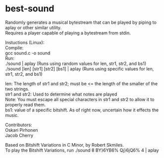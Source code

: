 # best-sound

Randomly generates a musical bytestream that can be played by piping to aplay or other similar utility.<br />
Requires a player capable of playing a bytestream from stdin.

Instuctions (Linux):<br />
Compile:<br />
gcc sound.c -o sound<br />
Run:<br />
./sound | aplay (Runs using random values for len, str1, str2, and bs1)<br />
./sound [len] [str1] [str2] [bs1] | aplay (Runs using specific values for len, str1, str2, and bs1)

len: The length of str1 and str2; must be <= the length of the smaller of the two strings.<br />
str1 and str2: Used to determine what notes are played<br />
Note: You must escape all special characters in str1 and str2 to allow it to properly read them.<br />
bs1: value of a specific bitshift. As of right now, uncertain how it effects the music.<br />

Contributors:<br />
Oskari Pirhonen<br />
Jacob Cherry

Based on Bitshift Variations in C Minor, by Robert Skmiles.<br />
To play the Bitshift Variations, run ./sound 8 BY\}6YB6\% Qj\}6jQ6\% 4 | aplay
